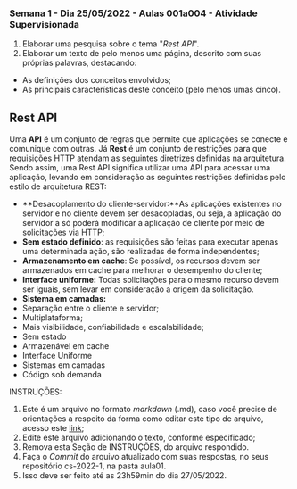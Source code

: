 ### Semana 1 - Dia 25/05/2022 - Aulas 001a004 - Atividade Supervisionada


1. Elaborar uma pesquisa sobre o tema "_Rest API_".
2. Elaborar um texto de pelo menos uma página, descrito com suas próprias palavras, destacando:
* As definições dos conceitos envolvidos;
* As principais características deste conceito (pelo menos umas cinco).



## **Rest API**

Uma **API** é um conjunto de regras que permite que aplicações se conecte e comunique com outras. Já **Rest** é um conjunto de restrições para que requisições HTTP atendam as seguintes diretrizes definidas na arquitetura. Sendo assim, uma Rest API significa utilizar uma API para acessar uma aplicação, levando em consideração as seguintes restrições definidas pelo estilo de arquitetura REST:
* **Desacoplamento do cliente-servidor:**As aplicações existentes no servidor e no cliente devem ser desacopladas, ou seja, a aplicação do servidor a só poderá modificar a aplicação de cliente por meio de solicitações via HTTP;
* **Sem estado definido**: as requisições são feitas para executar apenas uma determinada ação, são realizadas de forma independentes;
* **Armazenamento em cache**: Se possível, os recursos devem ser armazenados em cache para melhorar o desempenho do cliente;
* **Interface uniforme:** Todas solicitações para o mesmo recurso devem ser iguais, sem levar em consideração a origem da solicitação.
* **Sistema em camadas:**
* Separação entre o cliente e servidor;
* Multiplataforma;
* Mais visibilidade, confiabilidade e escalabilidade;
* Sem estado
* Armazenável em cache
* Interface Uniforme
* Sistemas em camadas
* Código sob demanda



INSTRUÇÕES:
1. Este é um arquivo no formato _markdown_ (.md), caso você precise de orientações a respeito da forma como editar este tipo de arquivo, acesso este [link](https://guides.github.com/features/mastering-markdown/);
2. Edite este arquivo adicionando o texto, conforme especificado;
3. Remova esta Seção de INSTRUÇÕES, do arquivo respondido.
6. Faça o _Commit_ do arquivo atualizado com suas respostas, no seus repositório cs-2022-1, na pasta aula01.
7. Isso deve ser feito até as 23h59min do dia 27/05/2022.

